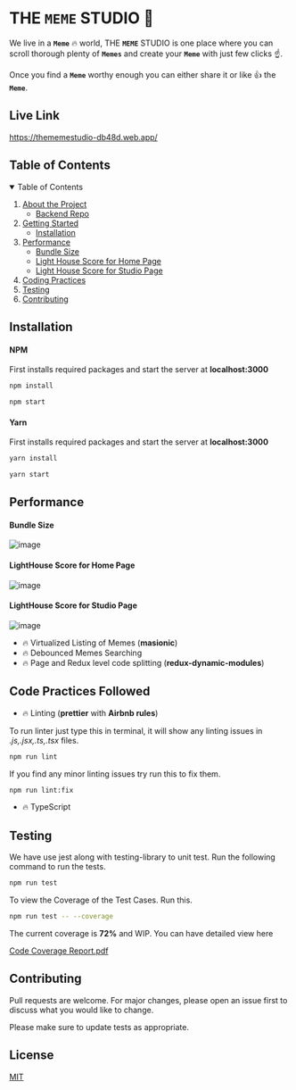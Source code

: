 # THE **`MEME`** STUDIO 🚀

We live in a **`Meme`** 🔥 world, THE **`MEME`** STUDIO is one place where you can scroll thorough plenty of **`Memes`** and create your **`Meme`** with just few clicks ☝️.

Once you find a **`Meme`** worthy enough you can either share it or like 👍 the **`Meme`**.

## Live Link

https://thememestudio-db48d.web.app/

## Table of Contents

<details open="open">
  <summary>Table of Contents</summary>
  <ol>
    <li>
      <a href="#">About the Project</a>
      <ul>
        <li><a href="https://github.com/Sakshamkapur/lambda-be">Backend Repo</a></li>
      </ul>
    </li>
    <li>
      <a href="#">Getting Started</a>
      <ul>
        <li><a href="#installation">Installation</a></li>
      </ul>
    </li>
    <li>
      <a href="#performance">Performance</a>
      <ul>
        <li><a href="#bundle-size">Bundle Size</a></li>
       <li><a href="#lighthouse-score-for-home-page">Light House Score for Home Page</a></li>
       <li><a href="#lighthouse-score-for-studio-page">Light House Score for Studio Page</a></li>
      </ul>
    </li>
    <li><a href="#code-practices-followed">Coding Practices</a></li>
    <li><a href="#testing">Testing</a></li>
    <li><a href="#contributing">Contributing</a></li>
  </ol>
</details>

## Installation

#### NPM

First installs required packages and start the server at **localhost:3000**

```bash
npm install
```

```bash
npm start
```

#### Yarn

First installs required packages and start the server at **localhost:3000**

```bash
yarn install
```

```bash
yarn start
```


## Performance

#### Bundle Size
![image](https://user-images.githubusercontent.com/29700196/133791697-774ccf46-70a7-412c-9ef2-b7e01b40c868.png)

#### LightHouse Score for Home Page
![image](https://user-images.githubusercontent.com/29700196/133817756-a8b82570-fc5a-486b-b12a-c033bf73fed7.png)

#### LightHouse Score for Studio Page
![image](https://user-images.githubusercontent.com/29700196/133817662-6de67ef3-e561-4c0d-b55c-5cd161a47379.png)


* 🔥 Virtualized Listing of Memes (**masionic**)
* 🔥 Debounced Memes Searching
* 🔥 Page and Redux level code splitting (**redux-dynamic-modules**)

## Code Practices Followed

* 🔥 Linting (**prettier** with **Airbnb rules**)

To run linter just type this in terminal, it will show any linting issues in _.js,.jsx,.ts,.tsx_ files.

```bash
npm run lint
```

If you find any minor linting issues try run this to fix them.

```bash
npm run lint:fix
```

* 🔥 TypeScript

## Testing

We have use jest along with testing-library to unit test. Run the following command to run the tests.

```bash
npm run test
```

To view the Coverage of the Test Cases. Run this.

```bash
npm run test -- --coverage
```
The current coverage is **72%** and WIP. You can have detailed view here

[Code Coverage Report.pdf](https://github.com/Sakshamkapur/lambda-fe/files/7190291/Code.coverage.report.for.All.files.pdf)

## Contributing

Pull requests are welcome. For major changes, please open an issue first to discuss what you would like to change.

Please make sure to update tests as appropriate.

## License

[MIT](https://choosealicense.com/licenses/mit/)
